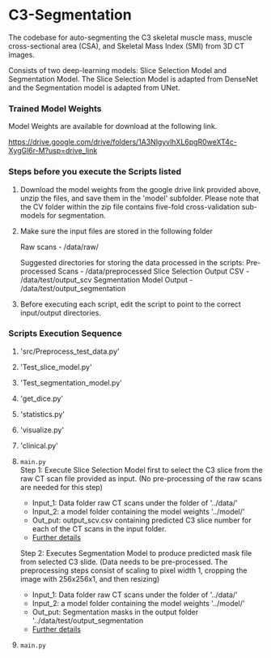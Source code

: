 # C3-Segmentation

The codebase for auto-segmenting the C3 skeletal muscle mass, muscle cross-sectional area (CSA), and Skeletal Mass Index (SMI) from 3D CT images.

Consists of two deep-learning models: Slice Selection Model and Segmentation Model. The Slice Selection Model is adapted from DenseNet and the Segmentation model is adapted from UNet.


### Trained Model Weights 

Model Weights are available for download at the following link.

https://drive.google.com/drive/folders/1A3NlgyvlhXL6pgR0weXT4c-XygGl6r-M?usp=drive_link

### Steps before you execute the Scripts listed 

1. Download the model weights from the google drive link provided above, unzip the files, and save them in the 'model' subfolder. Please note that the CV folder within the zip file contains five-fold cross-validation sub-models for segmentation.

2. Make sure the input files are stored in the following folder

   Raw scans - /data/raw/

   Suggested directories for storing the data processed in the scripts:
   Pre-processed Scans - /data/preprocessed
   Slice Selection Output CSV - /data/test/output_scv
   Segmentation Model Output - /data/test/output_segmentation 
  
3. Before executing each script, edit the script to point to the correct input/output directories.
   

### Scripts Execution Sequence

1. 'src/Preprocess_test_data.py'

2. 'Test_slice_model.py'

3. 'Test_segmentation_model.py'

4. 'get_dice.py'

5. 'statistics.py'

6. 'visualize.py'

7. 'clinical.py'

1. `main.py`  
     Step 1: Execute Slice Selection Model first to select the C3 slice from the raw CT scan file provided as input. (No pre-processing of the raw scans are needed for this step) 
     - Input_1: Data folder raw CT scans under the folder of '../data/'
     - Input_2: a model folder containing the model weights '../model/'
     - Out_put: output_scv.csv containing predicted C3 slice number for each of the CT scans in the input folder.
     - [Further details](..d)

     Step 2: Executes Segmentation Model to produce predicted mask file from selected C3 slide. (Data needs to be pre-processed. The preprocessing steps consist of scaling to pixel width 1, cropping the image with 256x256x1, and then resizing) 
     - Input_1: Data folder raw CT scans under the folder of '../data/'
     - Input_2: a model folder containing the model weights '../model/'
     - Out_put: Segmentation masks in the output folder '../data/test/output_segmentation
     - [Further details](..d)

2. `main.py`  
 

